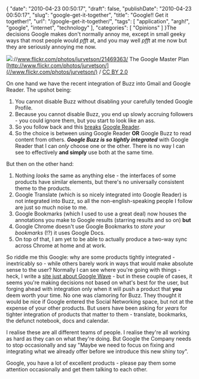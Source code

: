 {
    "date": "2010-04-23 00:50:17",
    "draft": false,
    "publishDate": "2010-04-23 00:50:17",
    "slug": "google-get-it-together",
    "title": "Google!! Get it together!",
    "url": "\/google-get-it-together\/",
    "tags": [
        "application",
        "argh!",
        "google",
        "internet",
        "technology"
    ],
    "categories": [
        "Opinions"
    ]
}The decisions Google makes don't normally annoy me, except in small
geeky ways that most people would *pfft* at, and you may well *pfft* at
me now but they are seriously annoying me now.

![](//farm1.static.flickr.com/16/21469363_639cee8628.jpg)://www.flickr.com/photos/jurvetson/21469363/
<span class="caption"
about="//www.flickr.com/photos/jurvetson/21469363/">The Google Master
Plan
[http://www.flickr.com/photos/jurvetson/](//www.flickr.com/photos/jurvetson/)
/ [CC BY 2.0](//creativecommons.org/licenses/by/2.0/)</span>

On one hand we have the recent integration of Buzz into Gmail and Google
Reader. The upshot being:

1.  You cannot disable Buzz without disabling your carefully tended
    Google Profile.
2.  Because you cannot disable Buzz, you end up slowly accruing
    followers - you could ignore them, but you start to look like
    an ass.
3.  So you follow back and this
    [breaks](http://www.google.com/buzz/nunn.joshua/6uQzLrrCXeu/Well-blast-Seems-subscribing-to-lots-of-people-in)
    [Google
    Reader](http://www.google.com/buzz/nunn.joshua/Zr3in5Rf6us/The-answer-is-yes-they-do-So-my-choice-is-to).
4.  So the choice is between using Google Reader **OR** Google Buzz to
    read content from others. ***Google Buzz is so tightly integrated***
    with Google Reader that I can *only* choose one or the other. There
    is no way I can see to effectively **and simply** use both at the
    same time.

But then on the other hand:

1.  Nothing *looks* the same as anything else - the interfaces of some
    products have similar elements, but there's no universally
    consistent theme to the products.
2.  Google Translate (which is so nicely integrated into Google Reader)
    is not integrated into Buzz, so all the non-english-speaking people
    I follow are just so much noise to me.
3.  Google Bookmarks (which I used to use a great deal) now houses the
    annotations you make to Google results (starring results and so on)
    **but**
4.  Google Chrome doesn't use Google Bookmarks to *store your
    bookmarks* (!?) it uses Google Docs.
5.  On top of that, I am yet to be able to actually produce a two-way
    sync across Chrome at home and at work.

So riddle me this Google: why are some products tightly integrated -
inextricably so - while others barely work in ways that would make
absolute sense to the user? Normally I can see where you're going with
things - heck, I write a [site just about Google
Wave](//the.geekorium.com.au/read/google-wave/) - but in these couple of
cases, it seems you're making decisions not based on what's best for the
user, but forging ahead with integration only when it will push a
product that **you** deem worth your time. No one was clamoring for
Buzz. They thought it would be nice if Google entered the Social
Networking space, but not at the expense of your other products. But
users have been asking for *years* for tighter integration of products
that matter to them - translate, bookmarks, the defunct notebook, docs
and calendar.

I realise these are all different teams of people. I realise they're all
working as hard as they can on what they're doing. But Google the
Company needs to stop occasionally and say "Maybe we need to focus on
fixing and integrating what we already offer before we introduce this
new shiny toy".

Google, you have a lot of excellent products - please pay them some
attention occasionally and get them talking to each other.